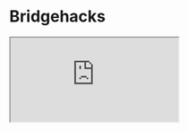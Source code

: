# Bridgehacks
<html>
    <head>
        <title>My Great Game</title>
    </head>
    <body>
    <style>
    myFrame { width:400%; height:400%; }
</style>

<iframe src="https://playcanv.as/p/61fb1da9/" id="myFrame">
<p>Hi SOF</p>
</iframe>
    </body>
</html>


